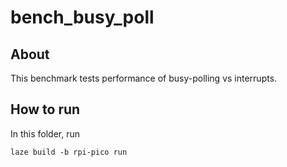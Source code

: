 # bench_busy_poll

## About

This benchmark tests performance of busy-polling vs interrupts.

## How to run

In this folder, run

    laze build -b rpi-pico run
